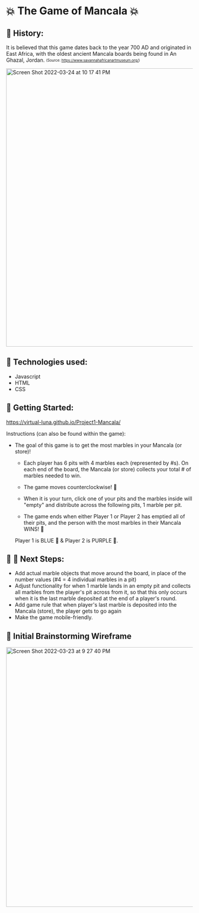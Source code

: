 # :boom: The Game of Mancala :boom:
## :scroll: History:
It is believed that this game dates back to the year 700 AD and originated in East Africa, with the oldest ancient Mancala boards being found in An Ghazal, Jordan. <sub><sup>(Source: https://www.savannahafricanartmuseum.org/)</sup></sub>

<img width="750" alt="Screen Shot 2022-03-24 at 10 17 41 PM" src="https://user-images.githubusercontent.com/42722554/160059178-42ce70f8-f61a-4b47-b046-98042b96074c.png">

  
 ## :hatching_chick: Technologies used: 
  - Javascript
  - HTML
  - CSS
  
 ## :trident: Getting Started: 
  https://virtual-luna.github.io/Project1-Mancala/
  
  Instructions (can also be found within the game):
  
  - The goal of this game is to get the most marbles in your Mancala (or store)!

    - Each player has 6 pits with 4 marbles each (represented by #s). On each end of the board, the Mancala (or store) collects your total # of marbles needed to win.

    - The game moves counterclockwise! :dizzy:

    - When it is your turn, click one of your pits and the marbles inside will "empty" and distribute across the following pits, 1 marble per pit.

    - The game ends when either Player 1 or Player 2 has emptied all of their pits, and the person with the most marbles in their Mancala WINS! :clap:

    Player 1 is BLUE :blue_heart: & Player 2 is PURPLE :purple_heart:. 

  
  ## :raised_hands: :muscle: Next Steps: 
  - Add actual marble objects that move around the board, in place of the number values (#4 = 4 individual marbles in a pit)
  - Adjust functionality for when 1 marble lands in an empty pit and collects all marbles from the player's pit across from it, so that this only occurs when it is the last marble deposited at the end of a player's round.
  - Add game rule that when player's last marble is deposited into the Mancala (store), the player gets to go again
  - Make the game mobile-friendly.


## :thought_balloon: Initial Brainstorming Wireframe 

  <img width="700" alt="Screen Shot 2022-03-23 at 9 27 40 PM" src="https://user-images.githubusercontent.com/42722554/160062060-768f67e0-d404-426d-9a68-d963bea06947.png">

